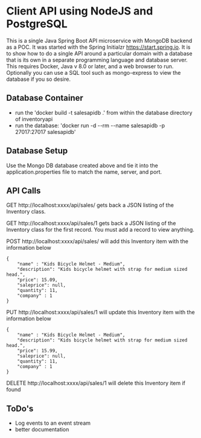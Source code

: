 # Client API using NodeJS and PostgreSQL
This is a single Java Spring Boot API microservice with MongoDB backend as a POC. It was started with the Spring Initialzr https://start.spring.io.  It is to show how to do a single API around a particular domain with a database that is its own in a separate programming language and database server. This requires Docker, Java v 8.0 or later, and a web browser to run. Optionally you can use a SQL tool such as mongo-express to view the database if you so desire.

## Database Container
* run the 'docker build -t salesapidb .' from within the database directory of inventoryapi
* run the database: 'docker run -d --rm --name salesapidb -p 27017:27017 salesapidb'

## Database Setup
Use the Mongo DB database created above and tie it into the application.properties file to match the name, server, and port.

## API Calls

GET http://localhost:xxxx/api/sales/ gets back a JSON listing of the Inventory class.

GET http://localhost:xxxx/api/sales/1 gets back a JSON listing of the Inventory class for the first record. You must add a record to view anything.

POST http://localhost:xxxx/api/sales/ will add this Inventory item with the information below
```
{
	"name" : "Kids Bicycle Helmet - Medium", 
	"description": "Kids bicycle helmet with strap for medium sized head.", 
	"price": 15.09, 
	"saleprice": null,
	"quantity": 11, 
	"company" : 1
}
```
PUT http://localhost:xxxx/api/sales/1 will update this Inventory item with the information below
```
{
	"name" : "Kids Bicycle Helmet - Medium", 
	"description": "Kids bicycle helmet with strap for medium sized head.", 
	"price": 15.99, 
	"saleprice": null,
	"quantity": 11, 
	"company" : 1
}
```
DELETE http://localhost:xxxx/api/sales/1 will delete this Inventory item if found

## ToDo's

* Log events to an event stream
* better documentation